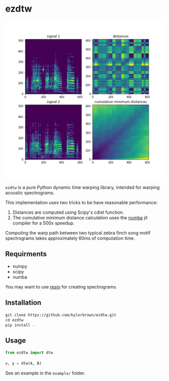 # ezdtw

![example](example/example.png)


`ezdtw` is a pure Python dynamic time warping library, intended for warping acoustic spectrograms.

This implementation uses two tricks to be have reasonable performance:

1. Distances are computed using Scipy's cdist function.
2. The cumulative minimum distance calculation uses the [numba](https://numba.pydata.org) jit compiler for a 500x speedup.

Computing the warp path between two typical zebra finch song motif spectrograms takes approximately 60ms of computation time.

## Requirments

+ numpy
+ scipy
+ numba

You may want to use [resin](https://github.com/kylerbrown/resin) for creating spectrograms.

## Installation
````shell
git clone https://github.com/kylerbrown/ezdtw.git
cd ezdtw
pip install .
````

## Usage

````python
from ezdtw import dtw

x, y = dtw(A, B)
````

See an example in the `example/` folder.
